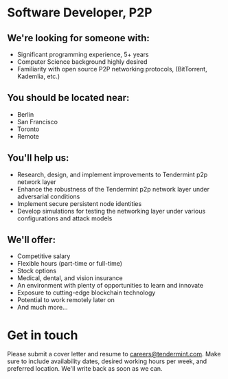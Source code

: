 # Software Developer, P2P

## We're looking for someone with:
* Significant programming experience, 5+ years
* Computer Science background highly desired
* Familiarity with open source P2P networking protocols, (BitTorrent, Kademlia, etc.)

## You should be located near:
* Berlin
* San Francisco
* Toronto
* Remote

## You'll help us:
* Research, design, and implement improvements to Tendermint p2p network layer
* Enhance the robustness of the Tendermint p2p network layer under adversarial conditions
* Implement secure persistent node identities
* Develop simulations for testing the networking layer under various configurations and attack models

## We'll offer:
* Competitive salary
* Flexible hours (part-time or full-time)
* Stock options
* Medical, dental, and vision insurance
* An environment with plenty of opportunities to learn and innovate
* Exposure to cutting-edge blockchain technology
* Potential to work remotely later on
* And much more…

# Get in touch
Please submit a cover letter and resume to careers@tendermint.com. Make sure to include availability dates, desired working hours per week, and preferred location. We'll write back as soon as we can.
